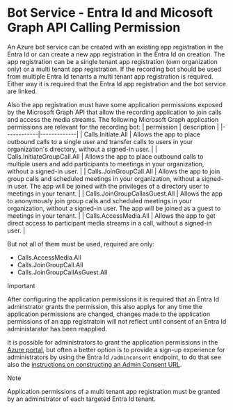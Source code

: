 # Bot Service - Entra Id and Micosoft Graph API Calling Permission

An Azure bot service can be created with an existing app registration in the Entra Id or can create a new app registration in the Entra Id on creation. The app registration can be a single tenant app registration (own organization only) or a multi tenant app registration. If the recording bot should be used from multiple Entra Id tenants a multi tenant app registration is required. Either way it is required that the Entra Id app registration and the bot service are linked.

Also the app registration must have some application permissions exposed by the Microsoft Graph API that allow the recording application to join calls and access the media streams. The following Microsoft Graph application permissions are relevant for the recording bot:
| permission | description |
|------------|-------------|
| Calls.Initiate.All | Allows the app to place outbound calls to a single user and transfer calls to users in your organization's directory, without a signed-in user. |
| Calls.InitiateGroupCall.All | Allows the app to place outbound calls to multiple users and add participants to meetings in your organization, without a signed-in user. |
| Calls.JoinGroupCall.All | Allows the app to join group calls and scheduled meetings in your organization, without a signed-in user. The app will be joined with the privileges of a directory user to meetings in your tenant. |
| Calls.JoinGroupCallasGuest.All | Allows the app to anonymously join group calls and scheduled meetings in your organization, without a signed-in user. The app will be joined as a guest to meetings in your tenant. |
| Calls.AccessMedia.All | Allows the app to get direct access to participant media streams in a call, without a signed-in user. |

But not all of them must be used, required are only:

- Calls.AccessMedia.All
- Calls.JoinGroupCall.All
- Calls.JoinGroupCallAsGuest.All

> [!IMPORTANT]
> After configuring the application permissions it is required that an Entra Id adminstrator grants the permission, this also applys for any time the application permissions are changed, changes made to the application permissions of an app registratoin will not reflect until consent of an Entra Id administarator has been reapplied.

It is possible for administrators to grant the application permissions in the [Azure portal](https://portal.azure.com), but often a better option is to provide a sign-up experience for administrators by using the Entra Id `/adminconsent` endpoint, to do that see also the [instructions on constructing an Admin Consent URL](https://learn.microsoft.com/en-us/entra/identity-platform/v2-admin-consent).

> [!Note]
> Application permissions of a multi tenant app registration must be granted by an adminstrator of each targeted Entra Id tenant.
